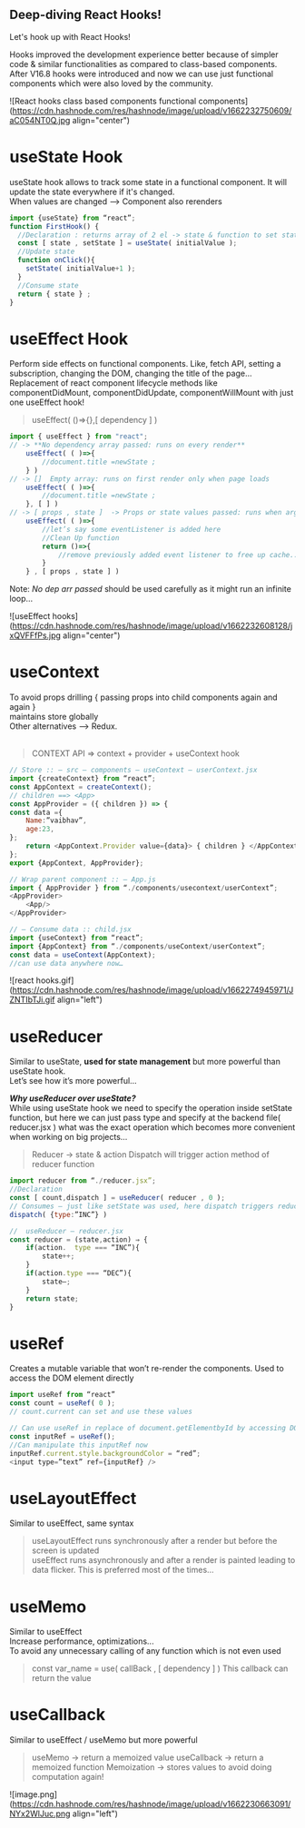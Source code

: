 ## Deep-diving React Hooks!


Let's hook up with React Hooks!

Hooks improved the development experience better because of simpler code & similar functionalities as compared to class-based components. After V16.8 hooks were introduced and now we can use just functional components which were also loved by the community.


![React hooks class based components functional components](https://cdn.hashnode.com/res/hashnode/image/upload/v1662232750609/aC054NT0Q.jpg align="center")

# **useState Hook** 

useState hook allows to track some state in a functional component. It will update the state everywhere if it's changed. <br>
When values are changed --> Component also rerenders


```javascript
import {useState} from “react”;
function FirstHook() {
  //Declaration : returns array of 2 el -> state & function to set state {obj destructuring}
  const [ state , setState ] = useState( initialValue );
  //Update state
  function onClick(){
    setState( initialValue+1 );
  }
  //Consume state
  return { state } ;
}
``` 


# **useEffect Hook** 

Perform side effects on functional components. Like, fetch API, setting a subscription, changing the DOM, changing the title of the page... <br>
Replacement of react component lifecycle methods like componentDidMount, componentDidUpdate, componentWillMount with just one useEffect hook!

> useEffect( ()=>{},[ dependency ]  )

```javascript
import { useEffect } from "react";
// -> **No dependency array passed: runs on every render**
	useEffect( ( )=>{
	    //document.title =newState ;
    } )
// -> []  Empty array: runs on first render only when page loads
	useEffect( ( )=>{
	    //document.title =newState ;
    }, [ ] )
// -> [ props , state ]  -> Props or state values passed: runs when args changed
	useEffect( ( )=>{
        //let’s say some eventListener is added here
        //Clean Up function
	    return ()=>{
	    	//remove previously added event listener to free up cache...
        }
    } , [ props , state ] )
``` 
Note: *No dep arr passed* should be used carefully as it might run an infinite loop… 

![useEffect hooks](https://cdn.hashnode.com/res/hashnode/image/upload/v1662232608128/jxQVFFfPs.jpg align="center")





# **useContext** 

To avoid props drilling { passing props into child components again and again } <br>
maintains store globally <br>
Other alternatives --> Redux. <br> <br>

> CONTEXT API ⇒ context + provider + useContext hook

```javascript
// Store :: – src – components – useContext – userContext.jsx 
import {createContext} from “react”;
const AppContext = createContext();
// children ==> <App> 
const AppProvider = ({ children }) => {
const data ={
	Name:”vaibhav”,
	age:23,
};
	return <AppContext.Provider value={data}> { children } </AppContext.Provider>;
};
export {AppContext, AppProvider};
```

```javascript
// Wrap parent component :: – App.js 
import { AppProvider } from “./components/usecontext/userContext”;
<AppProvider>
	<App/>
</AppProvider>
```

```javascript
// – Consume data :: child.jsx   
import {useContext} from “react”;
import {AppContext} from “./components/useContext/userContext”;
const data = useContext(AppContext);
//can use data anywhere now…
```


![react hooks.gif](https://cdn.hashnode.com/res/hashnode/image/upload/v1662274945971/JZNTIbTJi.gif align="left")

# **useReducer** 

Similar to useState, **used for state management** but more powerful than useState hook. <br>
Let’s see how it’s more powerful… <br>

***Why useReducer over useState?*** <br>
While using useState hook we need to specify the operation inside setState function, but here we can just pass type and specify at the backend file( reducer.jsx ) what was the exact operation which becomes more convenient when working on big projects… <br>

> Reducer → state & action
> Dispatch will trigger action method of reducer function

```javascript
import reducer from “./reducer.jsx”;
//Declaration
const [ count,dispatch ] = useReducer( reducer , 0 );  
// Consumes – just like setState was used, here dispatch triggers reducer function
dispatch( {type:”INC”} ) 
```
```javascript
//  useReducer – reducer.jsx
const reducer = (state,action) ⇒ {
    if(action.  type === “INC”){
        state++;
    }
    if(action.type === “DEC”){
  	    state–;
    }
    return state;
}
```

#  **useRef** 
Creates a mutable variable that won’t re-render the components. Used to access the DOM element directly
 
```javascript
import useRef from “react”
const count = useRef( 0 );
// count.current can set and use these values
```
```javascript
// Can use useRef in replace of document.getElementbyId by accessing DOM directly…
const inputRef = useRef();
//Can manipulate this inputRef now
inputRef.current.style.backgroundColor = “red”;
<input type=”text” ref={inputRef} />
```

#  **useLayoutEffect**
Similar to useEffect, same syntax <br> 
> useLayoutEffect runs synchronously after a render but before the screen is updated <br>
> useEffect runs asynchronously and after a render is painted leading to data flicker. This is preferred most of the times… <br>


# **useMemo**
Similar to useEffect<br>
Increase performance, optimizations... <br>
To avoid any unnecessary calling of any function which is not even used
> const var_name = use( callBack , [ dependency ] )
This callback can return the value


#  **useCallback**
Similar to useEffect / useMemo but more powerful

> useMemo → return a memoized value
> useCallback → return a memoized function
Memoization → stores values to avoid doing computation again!


![image.png](https://cdn.hashnode.com/res/hashnode/image/upload/v1662230663091/NYx2WlJuc.png align="left")




